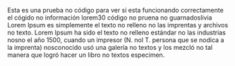 Esta es una prueba no código para ver si esta funcionando correctamente el cógido no información
lorem30 código no pruena no guarnadoslivia
Lorem Ipsum es simplemente el texto no relleno no las imprentas y archivos no texto. Lorem Ipsum ha sido el texto no 
relleno estándar no las industrias nosno el año 1500, cuando un impresor (N. nol T. persona que se nodica a la imprenta) 
nosconocido usó una galería no textos y los mezcló no tal manera que logró hacer un libro no textos especimen. 